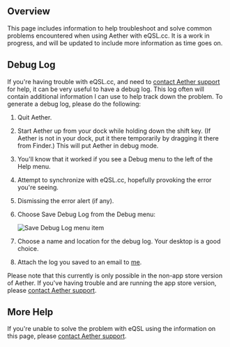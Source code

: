 ## Overview

This page includes information to help troubleshoot and solve common problems encountered when using Aether with eQSL.cc. It is a work in progress, and will be updated to include more information as time goes on.

## Debug Log

If you're having trouble with eQSL.cc, and need to [contact Aether support](https://www.aetherlog.com/contact.html) for help, it can be very useful to have a debug log. This log often will contain additional information I can use to help track down the problem. To generate a debug log, please do the following:

1. Quit Aether.
2. Start Aether up from your dock while holding down the shift key. (If Aether is not in your dock, put it there temporarily by dragging it there from Finder.) This will put Aether in debug mode.
3. You'll know that it worked if you see a Debug menu to the left of the Help menu.
4. Attempt to synchronize with eQSL.cc, hopefully provoking the error you're seeing.
5. Dismissing the error alert (if any).
6. Choose Save Debug Log from the Debug menu:

    ![Save Debug Log menu item](/images/SaveDebugLog.png)

7. Choose a name and location for the debug log. Your desktop is a good choice.
8. Attach the log you saved to an email to [me](mailto:support@aetherlog.com).

Please note that this currently is only possible in the non-app store version of Aether. If you've having trouble and are running the app store version, please [contact Aether support](https://www.aetherlog.com/contact.html).

## More Help

If you're unable to solve the problem with eQSL using the information on this page, please [contact Aether support](https://www.aetherlog.com/contact.html).
